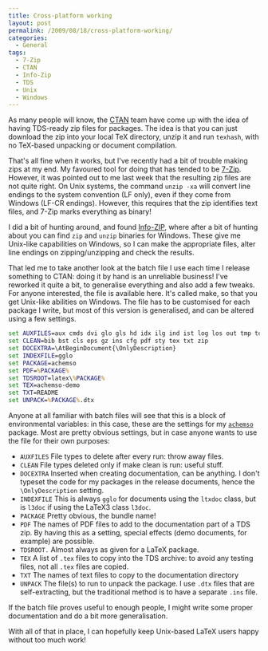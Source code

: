 ```yaml
---
title: Cross-platform working
layout: post
permalink: /2009/08/18/cross-platform-working/
categories:
  - General
tags:
  - 7-Zip
  - CTAN
  - Info-Zip
  - TDS
  - Unix
  - Windows
---
```

As many people will know, the [CTAN](https://www.ctan.org) team have come up with the idea of having TDS-ready zip files for packages. The idea is that you can just download the zip into your local TeX directory, unzip it and run `texhash`, with no TeX-based unpacking or document compilation.

That's all fine when it works, but I've recently had a bit of trouble making zips at my end. My favoured tool for doing that has tended to be [7-Zip](http://www.7-zip.org). However, it was pointed out to me last week that the resulting zip files are not quite right. On Unix systems, the command `unzip -xa` will convert line endings to the system convention (LF only), even if they come from Windows (LF-CR endings). However, this requires that the zip identifies text files, and 7-Zip marks everything as binary!

I did a bit of hunting around, and found [Info-ZIP](http://www.info-zip.org), where after a bit of hunting about you can find `zip` and `unzip` binaries for Windows. These give me Unix-like capabilities on Windows, so I can make the appropriate files, alter line endings on zipping/unzipping and check the results.

That led me to take another look at the batch file I use  each time I release something to CTAN: doing it by hand is an unreliable business!  I've reworked it quite a bit, to generalise everything and also add a few tweaks. For anyone interested, the file is available here. It's called make, so that you get Unix-like abilities on Windows. The file has to be customised for each package I write, but most of this version is generalised, and can be altered using a few settings.

```bat
set AUXFILES=aux cmds dvi glo gls hd idx ilg ind ist log los out tmp toc
set CLEAN=bib bst cls eps gz ins cfg pdf sty tex txt zip
set DOCEXTRA=\AtBeginDocument{\OnlyDescription}
set INDEXFILE=gglo
set PACKAGE=achemso
set PDF=%PACKAGE%
set TDSROOT=latex\%PACKAGE%
set TEX=achemso-demo
set TXT=README
set UNPACK=%PACKAGE%.dtx
```

Anyone at all familiar with batch files will see that this is a block of environmental variables: in this case, these are the settings for my [`achemso`](https://ctan.org/pkg/achemso) package. Most are pretty obvious settings, but in case anyone wants to use the file for their own purposes:

- `AUXFILES` File types to delete after every run: throw away files.
- `CLEAN` File types deleted only if make clean is run: useful stuff.
- `DOCEXTRA` Inserted when creating documentation, can be anything. I don't typeset the code for my packages in the release documents, hence the `\OnlyDescription` setting.
- `INDEXFILE` This is always `gglo` for documents using the `ltxdoc` class, but is `l3doc` if using the LaTeX3 class `l3doc`.
- `PACKAGE` Pretty obvious, the bundle name!
- `PDF` The names of PDF files to add to the documentation part of a TDS zip. By having this as a setting, special effects (demo documents, for example) are possible.
- `TDSROOT.` Almost always as given for a LaTeX package.
- `TEX` A list of `.tex` files to copy into the TDS archive: to avoid any testing files, not all `.tex` files are copied.
- `TXT` The names of text files to copy to the documentation directory
- `UNPACK` The file(s) to run to unpack the package. I use `.dtx` files that are self-extracting, but the traditional method is to have a separate `.ins` file.

If the batch file proves useful to enough people, I might write some proper documentation and do a bit more generalisation.

With all of that in place, I can hopefully keep Unix-based LaTeX users happy without too much work!
